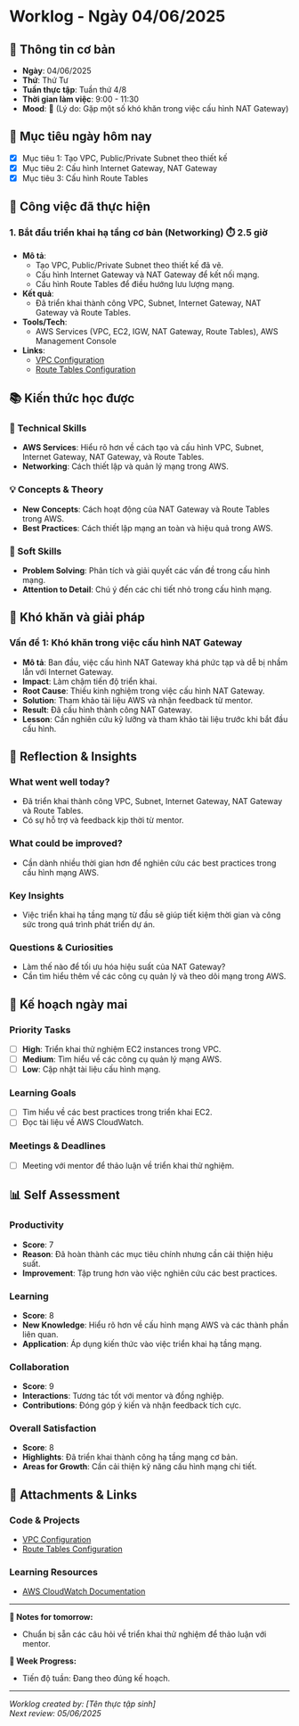 # Worklog - Ngày 04/06/2025

## 📅 Thông tin cơ bản
- **Ngày**: 04/06/2025
- **Thứ**: Thứ Tư
- **Tuần thực tập**: Tuần thứ 4/8
- **Thời gian làm việc**: 9:00 - 11:30
- **Mood**: 🧐 (Lý do: Gặp một số khó khăn trong việc cấu hình NAT Gateway)

## 🎯 Mục tiêu ngày hôm nay
- [x] Mục tiêu 1: Tạo VPC, Public/Private Subnet theo thiết kế
- [x] Mục tiêu 2: Cấu hình Internet Gateway, NAT Gateway
- [x] Mục tiêu 3: Cấu hình Route Tables

## 💼 Công việc đã thực hiện

### 1. Bắt đầu triển khai hạ tầng cơ bản (Networking) ⏱️ 2.5 giờ
- **Mô tả**: 
  - Tạo VPC, Public/Private Subnet theo thiết kế đã vẽ.
  - Cấu hình Internet Gateway và NAT Gateway để kết nối mạng.
  - Cấu hình Route Tables để điều hướng lưu lượng mạng.
- **Kết quả**: 
  - Đã triển khai thành công VPC, Subnet, Internet Gateway, NAT Gateway và Route Tables.
- **Tools/Tech**: 
  - AWS Services (VPC, EC2, IGW, NAT Gateway, Route Tables), AWS Management Console
- **Links**: 
  - [VPC Configuration](https://example.com/vpc-config)
  - [Route Tables Configuration](https://example.com/route-tables)

## 📚 Kiến thức học được

### 🔧 Technical Skills
- **AWS Services**: Hiểu rõ hơn về cách tạo và cấu hình VPC, Subnet, Internet Gateway, NAT Gateway, và Route Tables.
- **Networking**: Cách thiết lập và quản lý mạng trong AWS.

### 💡 Concepts & Theory
- **New Concepts**: Cách hoạt động của NAT Gateway và Route Tables trong AWS.
- **Best Practices**: Cách thiết lập mạng an toàn và hiệu quả trong AWS.

### 🤝 Soft Skills
- **Problem Solving**: Phân tích và giải quyết các vấn đề trong cấu hình mạng.
- **Attention to Detail**: Chú ý đến các chi tiết nhỏ trong cấu hình mạng.

## 🚧 Khó khăn và giải pháp

### Vấn đề 1: Khó khăn trong việc cấu hình NAT Gateway
- **Mô tả**: Ban đầu, việc cấu hình NAT Gateway khá phức tạp và dễ bị nhầm lẫn với Internet Gateway.
- **Impact**: Làm chậm tiến độ triển khai.
- **Root Cause**: Thiếu kinh nghiệm trong việc cấu hình NAT Gateway.
- **Solution**: Tham khảo tài liệu AWS và nhận feedback từ mentor.
- **Result**: Đã cấu hình thành công NAT Gateway.
- **Lesson**: Cần nghiên cứu kỹ lưỡng và tham khảo tài liệu trước khi bắt đầu cấu hình.

## 🤔 Reflection & Insights

### What went well today?
- Đã triển khai thành công VPC, Subnet, Internet Gateway, NAT Gateway và Route Tables.
- Có sự hỗ trợ và feedback kịp thời từ mentor.

### What could be improved?
- Cần dành nhiều thời gian hơn để nghiên cứu các best practices trong cấu hình mạng AWS.

### Key Insights
- Việc triển khai hạ tầng mạng từ đầu sẽ giúp tiết kiệm thời gian và công sức trong quá trình phát triển dự án.

### Questions & Curiosities
- Làm thế nào để tối ưu hóa hiệu suất của NAT Gateway?
- Cần tìm hiểu thêm về các công cụ quản lý và theo dõi mạng trong AWS.

## 📅 Kế hoạch ngày mai

### Priority Tasks
- [ ] **High**: Triển khai thử nghiệm EC2 instances trong VPC.
- [ ] **Medium**: Tìm hiểu về các công cụ quản lý mạng AWS.
- [ ] **Low**: Cập nhật tài liệu cấu hình mạng.

### Learning Goals
- [ ] Tìm hiểu về các best practices trong triển khai EC2.
- [ ] Đọc tài liệu về AWS CloudWatch.

### Meetings & Deadlines
- [ ] Meeting với mentor để thảo luận về triển khai thử nghiệm.

## 📊 Self Assessment

### Productivity
- **Score**: 7
- **Reason**: Đã hoàn thành các mục tiêu chính nhưng cần cải thiện hiệu suất.
- **Improvement**: Tập trung hơn vào việc nghiên cứu các best practices.

### Learning
- **Score**: 8
- **New Knowledge**: Hiểu rõ hơn về cấu hình mạng AWS và các thành phần liên quan.
- **Application**: Áp dụng kiến thức vào việc triển khai hạ tầng mạng.

### Collaboration
- **Score**: 9
- **Interactions**: Tương tác tốt với mentor và đồng nghiệp.
- **Contributions**: Đóng góp ý kiến và nhận feedback tích cực.

### Overall Satisfaction
- **Score**: 8
- **Highlights**: Đã triển khai thành công hạ tầng mạng cơ bản.
- **Areas for Growth**: Cần cải thiện kỹ năng cấu hình mạng chi tiết.

## 📎 Attachments & Links

### Code & Projects
- [VPC Configuration](https://example.com/vpc-config)
- [Route Tables Configuration](https://example.com/route-tables)

### Learning Resources
- [AWS CloudWatch Documentation](https://aws.amazon.com/cloudwatch/)

---

**📝 Notes for tomorrow:**
- Chuẩn bị sẵn các câu hỏi về triển khai thử nghiệm để thảo luận với mentor.

**🎯 Week Progress:**
- Tiến độ tuần: Đang theo đúng kế hoạch.

---
*Worklog created by: [Tên thực tập sinh]*  
*Next review: 05/06/2025*
